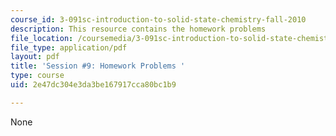 ```yaml
---
course_id: 3-091sc-introduction-to-solid-state-chemistry-fall-2010
description: This resource contains the homework problems
file_location: /coursemedia/3-091sc-introduction-to-solid-state-chemistry-fall-2010/2e47dc304e3da3be167917cca80bc1b9_MIT3_091SCF09_hw9.pdf
file_type: application/pdf
layout: pdf
title: 'Session #9: Homework Problems '
type: course
uid: 2e47dc304e3da3be167917cca80bc1b9

---
```

None